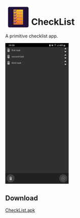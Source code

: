 <img width="82" align="left" src="https://raw.githubusercontent.com/tinycodecrank/CheckList/master/app/src/main/res/mipmap-xxhdpi/ic_launcher.webp"/>

# CheckList

A primitive checklist app.

<img src="https://raw.githubusercontent.com/tinycodecrank/CheckList/master/md/Screenshot_CheckList.png" width="200"/>

## Download
[CheckList.apk](https://github.com/tinycodecrank/CheckList/releases/download/v1.1.0/CheckList.apk)
